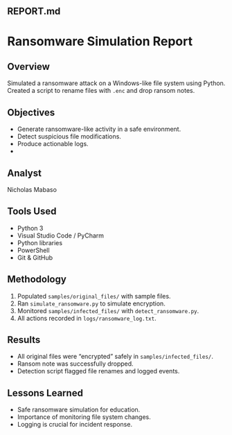 ## **REPORT.md**

# Ransomware Simulation Report

## Overview
Simulated a ransomware attack on a Windows-like file system using Python. Created a script to rename files with `.enc` and drop ransom notes.

## Objectives
- Generate ransomware-like activity in a safe environment.
- Detect suspicious file modifications.
- Produce actionable logs.
- 
## Analyst
Nicholas Mabaso

## Tools Used
- Python 3
- Visual Studio Code / PyCharm
- Python libraries
- PowerShell
- Git & GitHub

## Methodology
1. Populated `samples/original_files/` with sample files.
2. Ran `simulate_ransomware.py` to simulate encryption.
3. Monitored `samples/infected_files/` with `detect_ransomware.py`.
4. All actions recorded in `logs/ransomware_log.txt`.

## Results
- All original files were “encrypted” safely in `samples/infected_files/`.
- Ransom note was successfully dropped.
- Detection script flagged file renames and logged events.

## Lessons Learned
- Safe ransomware simulation for education.
- Importance of monitoring file system changes.
- Logging is crucial for incident response.

